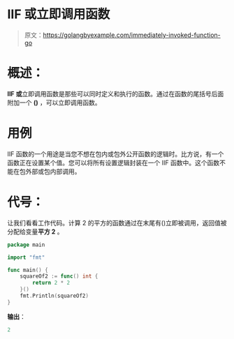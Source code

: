 # IIF 或立即调用函数

> 原文：<https://golangbyexample.com/immediately-invoked-function-go>

# **概述**：

**IIF 或**立即调用函数是那些可以同时定义和执行的函数。通过在函数的尾括号后面附加一个 **()** ，可以立即调用函数。

# **用例**

IIF 函数的一个用途是当您不想在包内或包外公开函数的逻辑时。比方说，有一个函数正在设置某个值。您可以将所有设置逻辑封装在一个 IIF 函数中。这个函数不能在包外部或包内部调用。

# **代号**：

让我们看看工作代码。计算 2 的平方的函数通过在末尾有()立即被调用，返回值被分配给变量**平方 2** 。

```go
package main

import "fmt"

func main() {
    squareOf2 := func() int {
        return 2 * 2
    }()
    fmt.Println(squareOf2)
}
```

**输出**：

```go
2
```